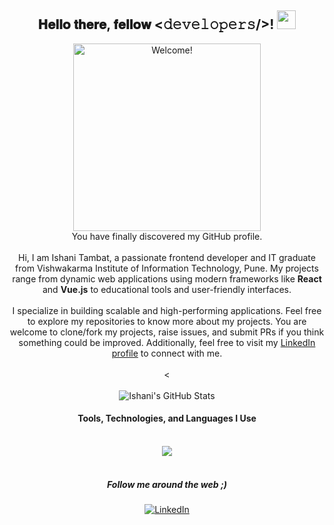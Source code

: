 <div align="center">
    <h2>𝐇𝐞𝐥𝐥𝐨 𝐭𝐡𝐞𝐫𝐞, 𝐟𝐞𝐥𝐥𝐨𝐰 <𝚍𝚎𝚟𝚎𝚕𝚘𝚙𝚎𝚛𝚜/>! <img src="https://tenor.com/blOVi.gif" width="30"></h2>
</div>

<div align="center" width="50">
    <img src="https://media.giphy.com/media/juAa8Ti8vkBA8zKidu/giphy.gif" alt="Welcome!" width="300"/>
</div>

<div align="center">
    You have finally discovered my GitHub profile. <br><br>
    Hi, I am Ishani Tambat, a passionate frontend developer and IT graduate from Vishwakarma Institute of Information Technology, Pune. My projects range from dynamic web applications using modern frameworks like <strong>React</strong> and <strong>Vue.js</strong> to educational tools and user-friendly interfaces.
<br><br>I specialize in building scalable and high-performing applications. Feel free to explore my repositories to know more about my projects. You are welcome to clone/fork my projects, raise issues, and submit PRs if you think something could be improved. Additionally, feel free to visit my <a href="https://www.linkedin.com/in/ishanitambat23/">LinkedIn profile</a> to connect with me.
<br><br><
    <br><br>
    
</div>

<div align="center">
    <img align="center" src="https://github-readme-stats.vercel.app/api?username=ishanitambat23&show_icons=true&line_height=20&title_color=7A7ADB&icon_color=2234AE&text_color=D3D3D3&bg_color=0,000000,130F40" alt="Ishani's GitHub Stats">
<br/>
    <h4 align="center">Tools, Technologies, and Languages I Use</h4>
    <br/>
    <div align="center">
        <img src="https://skillicons.dev/icons?i=html,css,react,vuejs,mysql,c,cpp,java,javascript,typescript,firebase,git,aws,bootstrap&perline=7">
        <br/><br/>
        <h5><i>Follow me around the web ;)</i></h5>
        <a href="https://www.linkedin.com/in/ishanitambat23/" target="_blank"><img src="https://img.shields.io/badge/LinkedIn-%230077B5.svg?&style=flat-square&logo=linkedin&logoColor=black" alt="LinkedIn"></a>
    </div>
</div>
